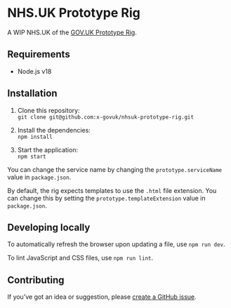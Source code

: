 # NHS.UK Prototype Rig

A WIP NHS.UK of the [GOV.UK Prototype Rig](https://x-govuk.github.io/govuk-prototype-rig/).

## Requirements

* Node.js v18

## Installation

1. Clone this repository:\
`git clone git@github.com:x-govuk/nhsuk-prototype-rig.git`

2. Install the dependencies:\
`npm install`

3. Start the application:\
`npm start`

You can change the service name by changing the `prototype.serviceName` value in `package.json`.

By default, the rig expects templates to use the `.html` file extension. You can change this by setting the `prototype.templateExtension` value in `package.json`.

## Developing locally

To automatically refresh the browser upon updating a file, use `npm run dev`.

To lint JavaScript and CSS files, use `npm run lint`.

## Contributing

If you’ve got an idea or suggestion, please [create a GitHub issue](https://github.com/x-govuk/nhsuk-prototype-rig/issues).
